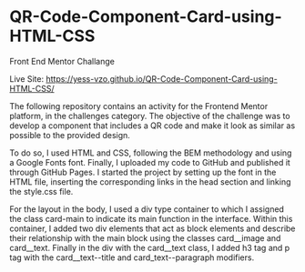 # QR-Code-Component-Card-using-HTML-CSS
Front End Mentor Challange

Live Site: https://yess-vzo.github.io/QR-Code-Component-Card-using-HTML-CSS/ 


The following repository contains an activity for the Frontend Mentor platform, in the challenges category.
The objective of the challenge was to develop a component that includes a QR code and make it look as similar as possible to the provided design.

To do so, I used HTML and CSS, following the BEM methodology and using a Google Fonts font. Finally, I uploaded my code to GitHub and published it through GitHub Pages.
I started the project by setting up the font in the HTML file, inserting the corresponding links in the head section and linking the style.css file.

For the layout in the body, I used a div type container to which I assigned the class card-main to indicate its main function in the interface. Within this container, I added two div elements that act as block elements and describe their relationship with the main block using the classes card__image and card__text. 
Finally in the div with the card__text class, I added h3 tag and p tag with the card__text--title and card_text--paragraph modifiers.
